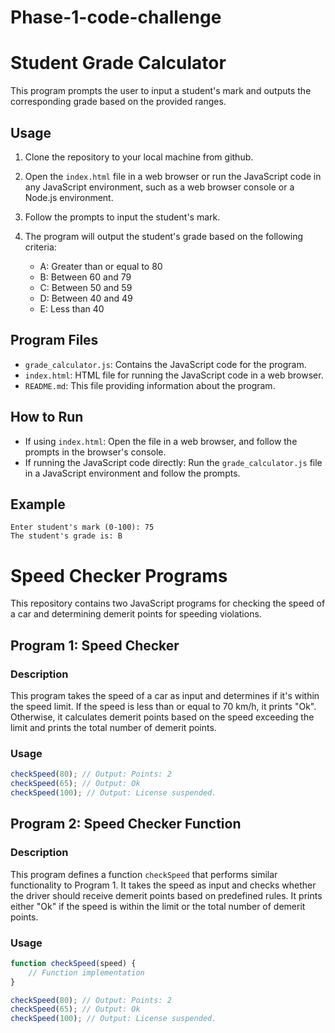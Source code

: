 # Phase-1-code-challenge
# Student Grade Calculator

This program prompts the user to input a student's mark and outputs the corresponding grade based on the provided ranges.

## Usage

1. Clone  the repository to your local machine from github.

2. Open the `index.html` file in a web browser or run the JavaScript code in any JavaScript environment, such as a web browser console or a Node.js environment.

3. Follow the prompts to input the student's mark.

4. The program will output the student's grade based on the following criteria:
   - A: Greater than or equal to 80
   - B: Between 60 and 79
   - C: Between 50 and 59
   - D: Between 40 and 49
   - E: Less than 40

## Program Files

- `grade_calculator.js`: Contains the JavaScript code for the program.
- `index.html`: HTML file for running the JavaScript code in a web browser.
- `README.md`: This file providing information about the program.

## How to Run

- If using `index.html`: Open the file in a web browser, and follow the prompts in the browser's console.
- If running the JavaScript code directly: Run the `grade_calculator.js` file in a JavaScript environment and follow the prompts.

## Example

```
Enter student's mark (0-100): 75
The student's grade is: B
```
# Speed Checker Programs

This repository contains two JavaScript programs for checking the speed of a car and determining demerit points for speeding violations.

## Program 1: Speed Checker

### Description
This program takes the speed of a car as input and determines if it's within the speed limit. If the speed is less than or equal to 70 km/h, it prints "Ok". Otherwise, it calculates demerit points based on the speed exceeding the limit and prints the total number of demerit points.

### Usage
```javascript
checkSpeed(80); // Output: Points: 2
checkSpeed(65); // Output: Ok
checkSpeed(100); // Output: License suspended.
```

## Program 2: Speed Checker Function

### Description
This program defines a function `checkSpeed` that performs similar functionality to Program 1. It takes the speed as input and checks whether the driver should receive demerit points based on predefined rules. It prints either  "Ok" if the speed is within the limit or the total number of demerit points.

### Usage
```javascript
function checkSpeed(speed) {
    // Function implementation
}

checkSpeed(80); // Output: Points: 2
checkSpeed(65); // Output: Ok
checkSpeed(100); // Output: License suspended.
```